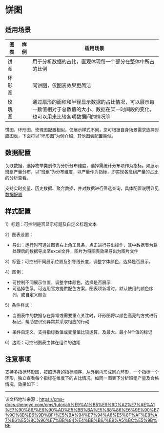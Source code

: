 # 饼图

## 适用场景​

图表| 样例| 适用场景  
---|---|---  
饼图| | 用于分析数据的占比，直观体现每一个部分在整体中所占的比例  
环形图| | 同饼图，仅图表效果更简洁  
玫瑰图| | 通过扇形的面积和半径显示数据的占比情况，可以展示每一数值相对于总数值的大小、数据在某一时间段的变化，也可以用来比较各项数据间的情况等  
  
饼图、环形图、玫瑰图配置相似，仅展示样式不同，您可根据自身场景需求选择对应图表，下面将以“环形图”为例介绍，其他图表配置类似。

## 数据配置​

关联数据，选择枚举类别作为分析分布维度，选择需统计分布项作为指标。如展示班组产量分布，以“班组”为分布维度，以产量作为指标，即实现各班组产量的占比的分析查看。

支持实时变量、历史数据、聚合数据，并对数据进行筛选查询，具体配置说明详见[数据配置](/cms/tutorial/页面管理/搭建分析看板/应用可视化组件/数据配置)

## 样式配置​

1）标题：可控制是否显示标题及自定义标题文本

2）图表设置：

  * 导出：运行时可通过图表右上角工具条，点击进行导出操作，其中数据表为将处理后的数据导出至excel文件，图片为将图表效果导出为图片文件



3）标签：可控制不同展示位置及引导线长度，调整字体颜色，选择是否展示，

4）图例：

  * 可控制不同展示位置，调整字体颜色，选择是否展示
  * 可选择色系，可选用官方提供配色方案，图表项新增时，默认使用的颜色序列，或自定义颜色



5）条件样式：

  * 当图表中的数据存在异常或需要重点关注时，环形图将以颜色高亮的方式进行标记，帮助您识别异常并采取相应的行动

  * 条件自定义，支持指标数值或变量值比较运算，及最大、最小N个值的标记




6）边距：可控制图表主体在组件的边距

## 注意事项​

支持多指标环形图，按照选择的指标顺序，从外到内形成同心环形，一个指标一个环形，独立查看每个指标在维度下的占比情况。如同一图表下分析班组产量及合格情况，效果如下：


---

该文档地址来源：https://cms-docs.shengyc.com/cms/tutorial/%E9%A1%B5%E9%9D%A2%E7%AE%A1%E7%90%86/%E6%90%AD%E5%BB%BA%E5%88%86%E6%9E%90%E7%9C%8B%E6%9D%BF/%E5%BA%94%E7%94%A8%E5%8F%AF%E8%A7%86%E5%8C%96%E7%BB%84%E4%BB%B6/%E9%A5%BC%E5%9B%BE